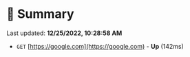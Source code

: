# 📖 Summary
Last updated: **12/25/2022, 10:28:58 AM**

- `GET` [https://google.com](https://google.com) - **Up** (142ms)
